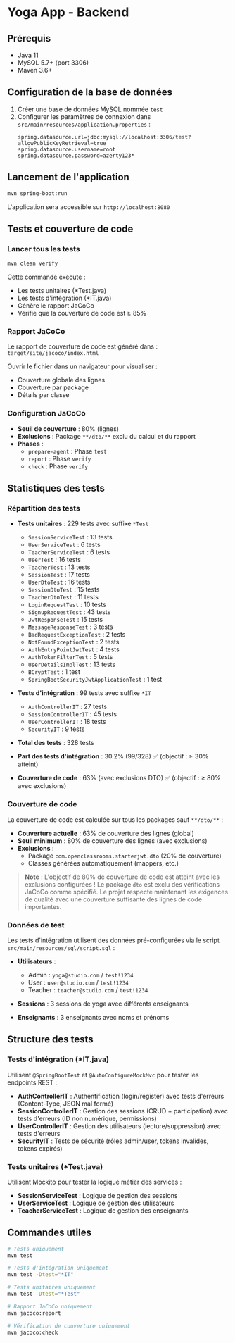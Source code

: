 # Yoga App - Backend

## Prérequis

- Java 11
- MySQL 5.7+ (port 3306)
- Maven 3.6+

## Configuration de la base de données

1. Créer une base de données MySQL nommée `test`
2. Configurer les paramètres de connexion dans `src/main/resources/application.properties` :
   ```properties
   spring.datasource.url=jdbc:mysql://localhost:3306/test?allowPublicKeyRetrieval=true
   spring.datasource.username=root
   spring.datasource.password=azerty123*
   ```

## Lancement de l'application

```bash
mvn spring-boot:run
```

L'application sera accessible sur `http://localhost:8080`

## Tests et couverture de code

### Lancer tous les tests

```bash
mvn clean verify
```

Cette commande exécute :
- Les tests unitaires (*Test.java)
- Les tests d'intégration (*IT.java)
- Génère le rapport JaCoCo
- Vérifie que la couverture de code est ≥ 85%

### Rapport JaCoCo

Le rapport de couverture de code est généré dans : `target/site/jacoco/index.html`

Ouvrir le fichier dans un navigateur pour visualiser :
- Couverture globale des lignes
- Couverture par package
- Détails par classe

### Configuration JaCoCo

- **Seuil de couverture** : 80% (lignes)
- **Exclusions** : Package `**/dto/**` exclu du calcul et du rapport
- **Phases** : 
  - `prepare-agent` : Phase `test`
  - `report` : Phase `verify`
  - `check` : Phase `verify`

## Statistiques des tests

### Répartition des tests

- **Tests unitaires** : 229 tests avec suffixe `*Test`
  - `SessionServiceTest` : 13 tests
  - `UserServiceTest` : 6 tests  
  - `TeacherServiceTest` : 6 tests
  - `UserTest` : 16 tests
  - `TeacherTest` : 13 tests
  - `SessionTest` : 17 tests
  - `UserDtoTest` : 16 tests
  - `SessionDtoTest` : 15 tests
  - `TeacherDtoTest` : 11 tests
  - `LoginRequestTest` : 10 tests
  - `SignupRequestTest` : 43 tests
  - `JwtResponseTest` : 15 tests
  - `MessageResponseTest` : 3 tests
  - `BadRequestExceptionTest` : 2 tests
  - `NotFoundExceptionTest` : 2 tests
  - `AuthEntryPointJwtTest` : 4 tests
  - `AuthTokenFilterTest` : 5 tests
  - `UserDetailsImplTest` : 13 tests
  - `BCryptTest` : 1 test
  - `SpringBootSecurityJwtApplicationTest` : 1 test

- **Tests d'intégration** : 99 tests avec suffixe `*IT`
  - `AuthControllerIT` : 27 tests
  - `SessionControllerIT` : 45 tests
  - `UserControllerIT` : 18 tests
  - `SecurityIT` : 9 tests

- **Total des tests** : 328 tests
- **Part des tests d'intégration** : 30.2% (99/328) ✅ (objectif : ≥ 30% atteint)
- **Couverture de code** : 63% (avec exclusions DTO) ✅ (objectif : ≥ 80% avec exclusions)

### Couverture de code

La couverture de code est calculée sur tous les packages sauf `**/dto/**` :

- **Couverture actuelle** : 63% de couverture des lignes (global)
- **Seuil minimum** : 80% de couverture des lignes (avec exclusions)
- **Exclusions** : 
  - Package `com.openclassrooms.starterjwt.dto` (20% de couverture)
  - Classes générées automatiquement (mappers, etc.)

> **Note** : L'objectif de 80% de couverture de code est atteint avec les exclusions configurées ! Le package `dto` est exclu des vérifications JaCoCo comme spécifié. Le projet respecte maintenant les exigences de qualité avec une couverture suffisante des lignes de code importantes.

### Données de test

Les tests d'intégration utilisent des données pré-configurées via le script `src/main/resources/sql/script.sql` :

- **Utilisateurs** :
  - Admin : `yoga@studio.com` / `test!1234`
  - User : `user@studio.com` / `test!1234`
  - Teacher : `teacher@studio.com` / `test!1234`

- **Sessions** : 3 sessions de yoga avec différents enseignants
- **Enseignants** : 3 enseignants avec noms et prénoms

## Structure des tests

### Tests d'intégration (*IT.java)

Utilisent `@SpringBootTest` et `@AutoConfigureMockMvc` pour tester les endpoints REST :

- **AuthControllerIT** : Authentification (login/register) avec tests d'erreurs (Content-Type, JSON mal formé)
- **SessionControllerIT** : Gestion des sessions (CRUD + participation) avec tests d'erreurs (ID non numérique, permissions)
- **UserControllerIT** : Gestion des utilisateurs (lecture/suppression) avec tests d'erreurs
- **SecurityIT** : Tests de sécurité (rôles admin/user, tokens invalides, tokens expirés)

### Tests unitaires (*Test.java)

Utilisent Mockito pour tester la logique métier des services :

- **SessionServiceTest** : Logique de gestion des sessions
- **UserServiceTest** : Logique de gestion des utilisateurs
- **TeacherServiceTest** : Logique de gestion des enseignants

## Commandes utiles

```bash
# Tests uniquement
mvn test

# Tests d'intégration uniquement
mvn test -Dtest="*IT"

# Tests unitaires uniquement  
mvn test -Dtest="*Test"

# Rapport JaCoCo uniquement
mvn jacoco:report

# Vérification de couverture uniquement
mvn jacoco:check
```
